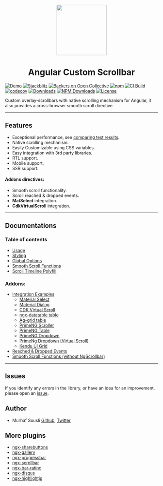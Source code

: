 <p align="center">
  <img height="165px" width="165px" style="text-align: center;" src="https://cdn.statically.io/gh/MurhafSousli/ngx-scrollbar/master/projects/ngx-scrollbar-demo/src/assets/logo.svg">
  <h1 align="center">Angular Custom Scrollbar</h1>
</p>

[![Demo](https://img.shields.io/badge/demo-online-ed1c46.svg)](https://ngx-scrollbar.netlify.app/)
[![Stackblitz](https://img.shields.io/badge/stackblitz-online-orange.svg)](https://stackblitz.com/edit/ngx-scrollbar)
[![Backers on Open Collective](https://opencollective.com/ngx-scrollbar/tiers/backers/badge.svg?label=Backers&color=brightgreen)](#sponsoring-ngx-scrollbar)
[![npm](https://img.shields.io/npm/v/ngx-scrollbar.svg?maxAge=2592000?style=plastic)](https://www.npmjs.com/package/ngx-scrollbar)
[![CI Build](https://github.com/MurhafSousli/ngx-scrollbar/workflows/tests/badge.svg)](https://github.com/MurhafSousli/ngx-scrollbar/actions?query=workflow%3Aci-build)
[![codecov](https://codecov.io/gh/MurhafSousli/ngx-scrollbar/graph/badge.svg?token=TO2idZEE1i)](https://codecov.io/gh/MurhafSousli/ngx-scrollbar)
[![Downloads](https://img.shields.io/npm/dt/ngx-scrollbar.svg?maxAge=2592000?style=plastic)](https://www.npmjs.com/package/ngx-scrollbar)
[![NPM Downloads](https://img.shields.io/npm/dm/ngx-scrollbar.svg)](https://www.npmjs.com/package/ngx-scrollbar)
[![License](https://img.shields.io/npm/l/express.svg?maxAge=2592000)](/LICENSE)

Custom overlay-scrollbars with native scrolling mechanism for Angular, it also provides a cross-browser smooth scroll directive.

***

## Features

- Exceptional performance, see [comparing test results](https://github.com/MurhafSousli/ngx-scrollbar/wiki/Performance-analysis).
- Native scrolling mechanism.
- Easily Customizable using CSS variables.
- Easy integration with 3rd party libraries.
- RTL support.
- Mobile support.
- SSR support.

#### Addons directives:

- Smooth scroll functionality.
- Scroll reached & dropped events.
- **MatSelect** integration.
- **CdkVirtualScroll** integration.

***

## Documentations

### Table of contents

* [Usage](docs/Usage.md)
* [Styling](docs/Styling.md)
* [Global Options](docs/Global-options.md)
* [Smooth Scroll Functions](docs/Smooth-Scroll-Functions.md)
* [Scroll Timeline Polyfill](docs/Scroll-timeline-polyfill.md)

### Addons:

* [Integration Examples](docs/Integration.md)
  * [Material Select](docs/Integration.md#material-select)
  * [Material Dialog](docs/Integration.md#material-dialog)
  * [CDK Virtual Scroll](docs/Integration.md#cdk-virtual-scroll)
  * [ngx-datatable table](docs/Integration.md#ngx-datatable-table)
  * [Ag-grid table](docs/Integration.md#ag-grid-table)
  * [PrimeNG Scroller](docs/Integration.md#primeng-scroller)
  * [PrimeNG Table](docs/Integration.md#primeng-table)
  * [PrimeNG Dropdown](docs/Integration.md#primeng-dropdown)
  * [PrimeNg Dropdown (Virtual Scroll)](docs/Integration.md#primeng-dropdown-virtual-scroll)
  * [Kendu UI Grid](docs/Integration.md#kendu-ui-grid)
* [Reached & Dropped Events](docs/Reached-&-Dropped-Events.md)
* [Smooth Scroll Functions (without NgScrollbar)](docs/Smooth-Scroll.md)

___


## Issues

If you identify any errors in the library, or have an idea for an improvement, please open an [issue](https://github.com/MurhafSousli/ngx-scrollbar/issues).

## Author

- Murhaf Sousli [Github](https://github.com/MurhafSousli), [Twitter](https://twitter.com/MurhafSousli)

## More plugins

- [ngx-sharebuttons](https://github.com/MurhafSousli/ngx-sharebuttons)
- [ngx-gallery](https://github.com/MurhafSousli/ngx-gallery)
- [ngx-progressbar](https://github.com/MurhafSousli/ngx-progressbar)
- [ngx-scrollbar](https://github.com/MurhafSousli/ngx-scrollbar)
- [ngx-bar-rating](https://github.com/MurhafSousli/ngx-bar-rating)
- [ngx-disqus](https://github.com/MurhafSousli/ngx-disqus)
- [ngx-highlightjs](https://github.com/MurhafSousli/ngx-highlightjs)
